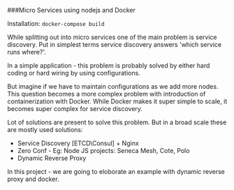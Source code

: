 ###Micro Services using nodejs and Docker

Installation: `docker-compose build`

While splitting out into micro services one of the main problem is service discovery. Put in simplest terms service discovery answers 'which service runs where?'.

In a simple application - this problem is probably solved by either hard coding or hard wiring by using configurations.  

But imagine if we have to maintain configurations as we add more nodes. This question becomes a more complex problem with introduction of containerization with Docker. While Docker makes it super simple to scale, it becomes super complex for service discovery.  

Lot of solutions are present to solve this problem. But in a broad scale these are mostly used solutions:
- Service Discovery [ETCD\Consul] + Nginx
- Zero Conf - Eg: Node JS projects: Seneca Mesh, Cote, Polo
- Dynamic Reverse Proxy

In this project - we are going to eloborate an example with dynamic reverse proxy and docker. 


